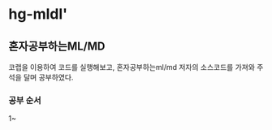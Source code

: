# hg-mldl'

## 혼자공부하는ML/MD
코랩을 이용하여 코드를 실행해보고,
혼자공부하는ml/md 저자의 소스코드를 가져와 주석을 달며 공부하였다.

### 공부 순서
1~
